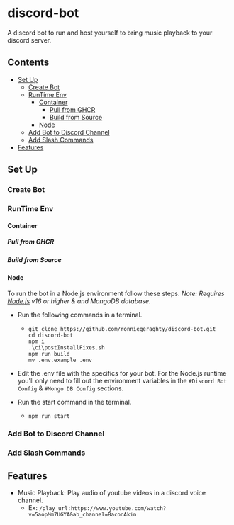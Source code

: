 # discord-bot<!-- omit in toc -->

A discord bot to run and host yourself to bring music playback to your discord server.

## Contents<!-- omit in toc -->

- [Set Up](#set-up)
  - [Create Bot](#create-bot)
  - [RunTime Env](#runtime-env)
    - [Container](#container)
      - [Pull from GHCR](#pull-from-ghcr)
      - [Build from Source](#build-from-source)
    - [Node](#node)
  - [Add Bot to Discord Channel](#add-bot-to-discord-channel)
  - [Add Slash Commands](#add-slash-commands)
- [Features](#features)

## Set Up

### Create Bot

### RunTime Env

#### Container

##### Pull from GHCR

##### Build from Source

#### Node

To run the bot in a Node.js environment follow these steps. _Note: Requires [Node.js](https://nodejs.org/en/download/) v16 or higher & and MongoDB database._

- Run the following commands in a terminal.

  - ```shell
    git clone https://github.com/ronniegeraghty/discord-bot.git
    cd discord-bot
    npm i
    .\ci\postInstallFixes.sh
    npm run build
    mv .env.example .env
    ```

- Edit the .env file with the specifics for your bot. For the Node.js runtime you'll only need to fill out the environment variables in the `#Discord Bot Config` & `#Mongo DB Config` sections.
- Run the start command in the terminal.

  - ```shell
    npm run start
    ```

### Add Bot to Discord Channel

### Add Slash Commands

## Features

- Music Playback: Play audio of youtube videos in a discord voice channel.
  - Ex: `/play url:https://www.youtube.com/watch?v=5aopMm7UGYA&ab_channel=BaconAkin`
